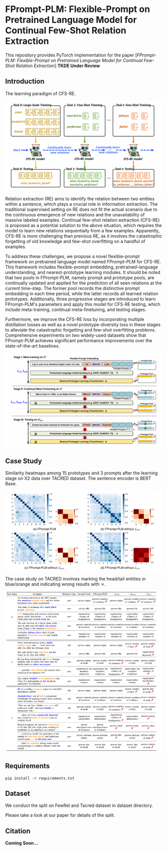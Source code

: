 # FPrompt-PLM: Flexible-Prompt on Pretrained Language Model for Continual Few-Shot Relation Extraction

This repository provides PyTorch implementation for the paper [*FPrompt-PLM: Flexible-Prompt on Pretrained Language Model for Continual Few-Shot Relation Extraction*] **TKDE Under Review**

## Introduction

The learning paradigm of CFS-RE.

<img src="assets/CFS-RE.png"  width="500">

Relation extraction (RE) aims to identify the relation between two entities within a sentence, which plays a crucial role in information extraction. The traditional supervised setting on RE does not fit the actual scenario due to the continuous emergence of new relations and the unavailability of massive labeled examples. Continual few-shot relation extraction (CFS-RE) is proposed as a potential solution to the above situation, which requires the model to learn new relations sequentially from a few examples. Apparently, CFS-RE is more challenging than previous RE, as it involves the catastrophic forgetting of old knowledge and few-shot overfitting on a handful of examples.

To address these challenges, we propose a novel flexible-prompt framework on pretrained language model named FPrompt-PLM for CFS-RE. This framework includes flexible-prompt embedding, pretrained-language understanding, and nearest-prototype learning modules. It should be noted that two pools in FPrompt-PLM, namely prompt and prototype pools, are continually updated and applied for the prediction of all seen relations at the current time-step. The former pool records the distinctive prompt embedding in each time period, while the latter records all learned relation prototypes. Additionally, three progressive stages are introduced to learn FPrompt-PLM's parameters and apply this model for CFS-RE testing, which include meta-training, continual meta-finetuning, and testing stages.

Furthermore, we improve the CFS-RE loss by incorporating multiple distillation losses as well as a novel prototype-diversity loss in these stages to alleviate the catastrophic forgetting and few-shot overfitting problems. Comprehensive experiments on two widely-used datasets show that FPrompt-PLM achieves significant performance improvements over the state-of-the-art baselines.

<img src="assets/FPrompt-framework.png" alt="MatPlotAgent" width="500">

## Case Study

Similarity heatmaps among 15 prototypes and 3 prompts after the learning stage on X2 data over TACRED dataset. The sentence encoder is BERT Base.

<p align="center">
    <img src="assets/cs1.png" width="500">
</p>

The case study on TACRED involves marking the head/tail entities in blue/orange and indicating wrong results with ✗.

<img src="assets/cs2.png" width="500">

## Requirements

```
pip install -r requirements.txt
```

## Dataset

We conduct the split on FewRel and Tacred dataset in dataset directory. 

Please take a look at our paper for details of the split.


## Citation
**Coming Soon...**

